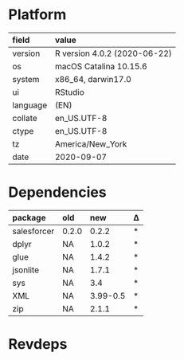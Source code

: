 # Platform

|field    |value                        |
|:--------|:----------------------------|
|version  |R version 4.0.2 (2020-06-22) |
|os       |macOS Catalina 10.15.6       |
|system   |x86_64, darwin17.0           |
|ui       |RStudio                      |
|language |(EN)                         |
|collate  |en_US.UTF-8                  |
|ctype    |en_US.UTF-8                  |
|tz       |America/New_York             |
|date     |2020-09-07                   |

# Dependencies

|package     |old   |new      |Δ  |
|:-----------|:-----|:--------|:--|
|salesforcer |0.2.0 |0.2.2    |*  |
|dplyr       |NA    |1.0.2    |*  |
|glue        |NA    |1.4.2    |*  |
|jsonlite    |NA    |1.7.1    |*  |
|sys         |NA    |3.4      |*  |
|XML         |NA    |3.99-0.5 |*  |
|zip         |NA    |2.1.1    |*  |

# Revdeps

